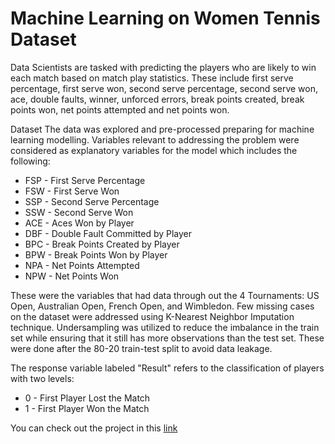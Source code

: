 # Machine Learning on Women Tennis Dataset

Data Scientists are tasked with predicting the players who are likely to win each match based on match play statistics. These include first serve percentage, first serve won, second serve percentage, second serve won, ace, double faults, winner, unforced errors, break points created, break points won, net points attempted and net points won.

Dataset
The data was explored and pre-processed preparing for machine learning modelling. Variables relevant to addressing the problem were considered as explanatory variables for the model which includes the following:

- FSP - First Serve Percentage
- FSW - First Serve Won
- SSP - Second Serve Percentage
- SSW - Second Serve Won
- ACE - Aces Won by Player
- DBF - Double Fault Committed by Player
- BPC - Break Points Created by Player
- BPW - Break Points Won by Player
- NPA - Net Points Attempted
- NPW - Net Points Won

These were the variables that had data through out the 4 Tournaments: US Open, Australian Open, French Open, and Wimbledon. Few missing cases on the dataset were addressed using K-Nearest Neighbor Imputation technique. Undersampling was utilized to reduce the imbalance in the train set while ensuring that it still has more observations than the test set. These were done after the 80-20 train-test split to avoid data leakage.

The response variable labeled "Result" refers to the classification of players with two levels:
- 0 - First Player Lost the Match
- 1 - First Player Won the Match

You can check out the project in this [link](https://github.com/Dcroix/Machine-Learning-on-Women-Tennis-Dataset/blob/main/Women%20Tennis%20ML.ipynb)
